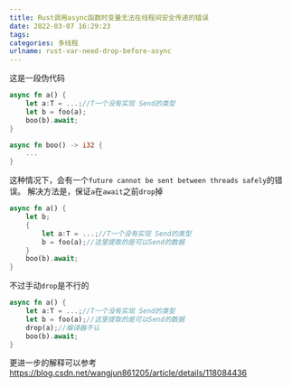 ```yaml
---
title: Rust调用async函数时变量无法在线程间安全传递的错误
date: 2022-03-07 16:29:23
tags:
categories: 多线程
urlname: rust-var-need-drop-before-async
---
```

这是一段伪代码
```rust
async fn a() {
    let a:T = ...;//T一个没有实现 Send的类型
    let b = foo(a);
    boo(b).await;
}

async fn boo() -> i32 {
    ...
}
```
这种情况下，会有一个`future cannot be sent between threads safely`的错误。
解决方法是，保证`a`在`await`之前`drop`掉
```rust
async fn a() {
    let b;
    {
        let a:T = ...;//T一个没有实现 Send的类型
        b = foo(a);//这里提取的是可以Send的数据
    }
    boo(b).await;
}
```
不过手动`drop`是不行的
```rust
async fn a() {
    let a:T = ...;//T一个没有实现 Send的类型
    let b = foo(a);//这里提取的是可以Send的数据
    drop(a);//编译器不认
    boo(b).await;
}
```
更进一步的解释可以参考<https://blog.csdn.net/wangjun861205/article/details/118084436>